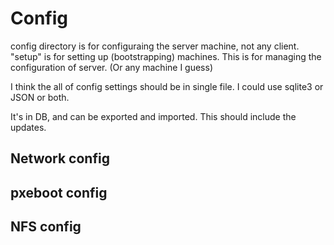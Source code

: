 # Config

config directory is for configuraing the server machine, not any client.
"setup" is for setting up (bootstrapping) machines. This is for managing the configuration of server.
(Or any machine I guess)

I think the all of config settings should be in single file. I could use sqlite3 or JSON or both.

It's in DB, and can be exported and imported.
This should include the updates.

## Network config

## pxeboot config

## NFS config

## 

